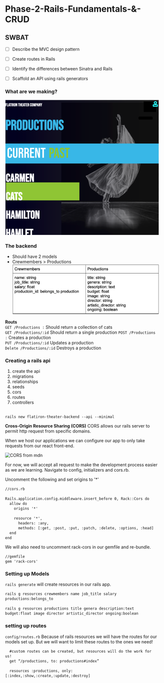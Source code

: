 # Phase-2-Rails-Fundamentals-&-CRUD

## SWBAT
- [ ] Describe the MVC design pattern
- [ ] Create routes in Rails 
- [ ] Identify the differences between Sinatra and Rails
- [ ] Scaffold an API using rails generators


### What are we making?
![project](assets/flatironTheater.png)

### The backend
* Should have 2 models 
* Crewmembers > Productions
![migrations](assets/migrations.png)

**Routs**  
`GET /Productions :` Should return a collection of cats  
`GET /Productions/:id` Should return a single production
`POST /Productions :` Creates a production   
`PUT /Productions/:id` Updates a production  
`Delete /Productions/:id` Destroys a production  

### Creating a rails api
1. create the api
2. migrations 
3. relationships
4. seeds
5. cors
6. routes 
7. controllers 

```

rails new flatiron-theater-backend --api --minimal 

```

**Cross-Origin Resource Sharing (CORS)**
CORS allows our rails server to permit http request from specific domains.

When we host our applications we can configure our app to only take requests from our react front-end.

![CORS from mdn](https://developer.mozilla.org/en-US/docs/Web/HTTP/CORS/cors_principle.png)

For now, we will accept all request to make the development process easier as we are learning. Navigate to config, initializers and cors.rb. 

Uncomment the following and set origins to '*'



```
//cors.rb

Rails.application.config.middleware.insert_before 0, Rack::Cors do
  allow do
    origins '*'

    resource '*',
      headers: :any,
      methods: [:get, :post, :put, :patch, :delete, :options, :head]
  end
end

```
We will also need to uncomment rack-cors in our gemfile and re-bundle.

```
//gemfile
gem 'rack-cors'

```

### Setting up Models
`rails generate` will create resources in our rails app.

```
rails g resources crewmembers name job_title salary productions:belongs_to

rails g resources productions title genera description:text budget:float image director artistic_director ongoing:boolean 
```

### setting up routes
`config/routes.rb`
Because of rails resources we will have the routes for our models set up. But we will want to limit these routes to the ones we need!  
```
  #custom routes can be created, but resources will do the work for us!
  get “/productions, to: productions#index”

  resources :productions, only: [:index,:show,:create,:update,:destroy]



```
